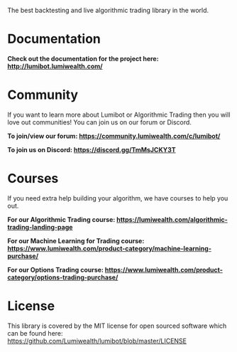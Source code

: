 The best backtesting and live algorithmic trading library in the world.

# Documentation

**Check out the documentation for the project here: http://lumibot.lumiwealth.com/**

# Community

If you want to learn more about Lumibot or Algorithmic Trading then you will love out communities! You can join us on our forum or Discord.

**To join/view our forum: https://community.lumiwealth.com/c/lumibot/**

**To join us on Discord: https://discord.gg/TmMsJCKY3T**

# Courses

If you need extra help building your algorithm, we have courses to help you out.

**For our Algorithmic Trading course: https://lumiwealth.com/algorithmic-trading-landing-page**

**For our Machine Learning for Trading course: https://www.lumiwealth.com/product-category/machine-learning-purchase/**

**For our Options Trading course: https://www.lumiwealth.com/product-category/options-trading-purchase/**

# License

This library is covered by the MIT license for open sourced software which can be found here: https://github.com/Lumiwealth/lumibot/blob/master/LICENSE
